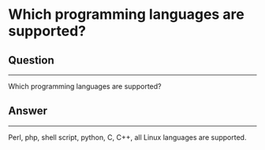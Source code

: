 # Which programming languages are supported?

## Question

* * * * *

Which programming languages are supported?

## Answer

* * * * *

Perl, php, shell script, python, C, C++, all Linux languages are supported.

